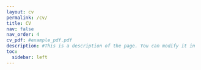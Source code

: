 ```yaml
---
layout: cv
permalink: /cv/
title: CV
nav: false
nav_order: 4
cv_pdf: #example_pdf.pdf
description: #This is a description of the page. You can modify it in 'pages/_cv.md'. You can also change or remove the top pdf download button.
toc:
  sidebar: left
---
```

